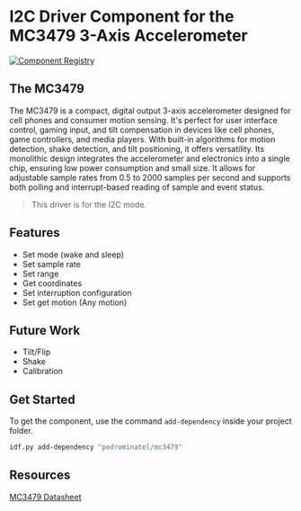# I2C Driver Component for the MC3479 3-Axis Accelerometer

[![Component Registry](https://components.espressif.com/components/pedrominatel/mc3479/badge.svg)](https://components.espressif.com/components/pedrominatel/mc3479)

## The MC3479

The MC3479 is a compact, digital output 3-axis accelerometer designed for cell phones and consumer motion sensing. It's perfect for user interface control, gaming input, and tilt compensation in devices like cell phones, game controllers, and media players. With built-in algorithms for motion detection, shake detection, and tilt positioning, it offers versatility. Its monolithic design integrates the accelerometer and electronics into a single chip, ensuring low power consumption and small size. It allows for adjustable sample rates from 0.5 to 2000 samples per second and supports both polling and interrupt-based reading of sample and event status.

> This driver is for the I2C mode.

## Features

* Set mode (wake and sleep)
* Set sample rate
* Set range
* Get coordinates
* Set interruption configuration
* Set get motion (Any motion)

## Future Work

* Tilt/Flip
* Shake
* Calibration

## Get Started

To get the component, use the command `add-dependency` inside your project folder.

```bash
idf.py add-dependency "pedrominatel/mc3479"
```

## Resources

[MC3479 Datasheet](https://www.memsic.com/Public/Uploads/uploadfile/files/20220522/MC3479Datasheet(APS-048-0072v1.2).pdf)